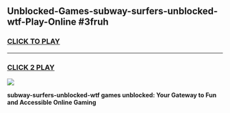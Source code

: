 
## Unblocked-Games-subway-surfers-unblocked-wtf-Play-Online #3fruh
<h3>
<a href="https://news.freeplayer.one?title=subway-surfers-unblocked-wtf&ref=3">CLICK TO PLAY</a></h3>
<hr>

<h3>
<a href="https://news.freeplayer.one?title=subway-surfers-unblocked-wtf&ref=3">CLICK 2 PLAY</a>
  
</h3>

<a href="https://news.freeplayer.one?title=subway-surfers-unblocked-wtf&ref=3"><img src="https://clearcache.store/games.png"></a>


**subway-surfers-unblocked-wtf games unblocked: Your Gateway to Fun and Accessible Online Gaming**
